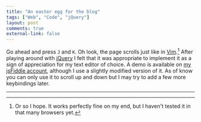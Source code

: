 ```yaml
---
title: "An easter egg for the blog"
tags: ["Web", "Code", "jQuery"]
layout: post
comments: true
external-link: false
---
```


Go ahead and press `J` and `K`. Oh look, the page scrolls just like in [Vim](http://www.vim.org/).[^20130331-1] After playing around with [jQuery](http://jquery.com/) I felt that it was appropriate to implement it as a sign of appreciation for my text editor of choice. A demo is available on [my jsFiddle account](http://jsfiddle.net/gummesson/Jyp98/), although I use a slightly modified version of it. As of know you can only use it to scroll up and down but I may try to add a few more keybindings later.

***

[^20130331-1]: Or so I hope. It works perfectly fine on my end, but I haven't tested it in that many browsers yet.
